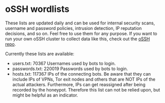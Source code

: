 # oSSH wordlists
These lists are updated daily and can be used for internal security scans, username and password policies, intrusion detection, IP reputation decisions, and so on. Feel free to use them for any purpose. If you want to run your own oSSH cluster to collect data like this, check out the [oSSH repo](https://github.com/toxyl/ossh).  

Currently these lists are available:  
- users.txt: 70367                                                                                                                                                                                                                                                                                                         Usernames used by bots to login. 
- passwords.txt: 220019                                                                                                                                                                                                                                                                                                         Passwords used by bots to login. 
- hosts.txt: 117367                                                                                                                                                                                                                                                                                                         IPs of the connecting bots. Be aware that they can include IPs of VPNs, Tor exit nodes and others that are NOT IPs of the actual attackers. Furthermore, IPs can get reassigned after being recorded by the honeypot. Therefore this list can not be relied upon, but might be helpful as an indicator.
